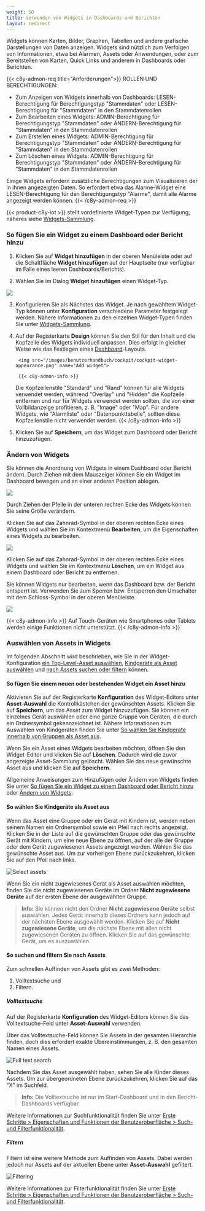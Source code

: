 ```yaml
---
weight: 50
title: Verwenden von Widgets in Dashboards und Berichten
layout: redirect
---
```


Widgets können Karten, Bilder, Graphen, Tabellen und andere grafische Darstellungen von Daten anzeigen. Widgets sind nützlich zum Verfolgen von Informationen, etwa bei Alarmen, Assets oder Anwendungen, oder zum Bereitstellen von Karten, Quick Links und anderem in Dashboards oder Berichten.

{{< c8y-admon-req title="Anforderungen">}}
ROLLEN UND BERECHTIGUNGEN:

- Zum Anzeigen von Widgets innerhalb von Dashboards: LESEN-Berechtigung für Berechtigungstyp "Stammdaten" oder LESEN-Berechtigung für "Stammdaten" in den Stammdatenrollen
- Zum Bearbeiten eines Widgets: ADMIN-Berechtigung für Berechtigungstyp "Stammdaten" oder ÄNDERN-Berechtigung für "Stammdaten" in den Stammdatenrollen
- Zum Erstellen eines Widgets: ADMIN-Berechtigung für Berechtigungstyp "Stammdaten" oder ÄNDERN-Berechtigung für "Stammdaten" in den Stammdatenrollen
- Zum Löschen eines Widgets: ADMIN-Berechtigung für Berechtigungstyp "Stammdaten" oder ÄNDERN-Berechtigung für "Stammdaten" in den Stammdatenrollen

Einige Widgets erfordern zusätzliche Berechtigungen zum Visualisieren der in ihnen angezeigten Daten. So erfordert etwa das Alarme-Widget eine LESEN-Berechtigung für den Berechtigungstyp "Alarme", damit alle Alarme angezeigt werden können.
{{< /c8y-admon-req >}}

{{< product-c8y-iot >}} stellt vordefinierte Widget-Typen zur Verfügung, näheres siehe [Widgets-Sammlung](#widgets-collection).

<a name="adding-widgets"></a>

### So fügen Sie ein Widget zu einem Dashboard oder Bericht hinzu

1. Klicken Sie auf **Widget hinzufügen** in der oberen Menüleiste oder auf die Schaltfläche **Widget hinzufügen** auf der Hauptseite (nur verfügbar im Falle eines leeren Dashboards/Berichts).

2. Wählen Sie im Dialog **Widget hinzufügen** einen Widget-Typ.

<img src="/images/benutzerhandbuch/cockpit/cockpit-widget-add.png" name="Add widget">

3. Konfigurieren Sie als Nächstes das Widget. Je nach gewähltem Widget-Typ können unter **Konfiguration** verschiedene Parameter festgelegt werden. Nähere Informationen zu den einzelnen Widget-Typen finden Sie unter [Widgets-Sammlung](#widgets-collection).

4. Auf der Registerkarte **Design** können Sie den Stil für den Inhalt und die Kopfzeile des Widgets individuell anpassen. Dies erfolgt in gleicher Weise wie das Festlegen eines [Dashboard](#creating-dashboards)-Layouts.

        <img src="/images/benutzerhandbuch/cockpit/cockpit-widget-appearance.png" name="Add widget">

        {{< c8y-admon-info >}}

    Die Kopfzeilenstile "Standard" und "Rand" können für alle Widgets verwendet werden, während "Overlay" und "Hidden" die Kopfzeile entfernen und nur für Widgets verwendet werden sollten, die von einer Vollbildanzeige profitieren, z. B. "Image" oder "Map". Für andere Widgets, wie "Alarmliste" oder "Datenpunkttabelle", sollten diese Kopfzeilenstile nicht verwendet werden.
    {{< /c8y-admon-info >}}

5.  Klicken Sie auf **Speichern**, um das Widget zum Dashboard oder Bericht hinzuzufügen.

<a name="modifying-widgets"></a>

### Ändern von Widgets

Sie können die Anordnung von Widgets in einem Dashboard oder Bericht ändern. Durch Ziehen mit dem Mauszeiger können Sie ein Widget im Dashboard bewegen und an einer anderen Position ablegen.

<img src="/images/benutzerhandbuch/cockpit/cockpit-dashboard-widgets.png" name="Arrange widgets"/>

Durch Ziehen der Pfeile in der unteren rechten Ecke des Widgets können Sie seine Größe verändern.

Klicken Sie auf das Zahnrad-Symbol in der oberen rechten Ecke eines Widgets und wählen Sie im Kontextmenü **Bearbeiten**, um die Eigenschaften eines Widgets zu bearbeiten.

<img src="/images/benutzerhandbuch/cockpit/cockpit-dashboard-widget-menu.png" name="Edit widget"/>

Klicken Sie auf das Zahnrad-Symbol in der oberen rechten Ecke eines Widgets und wählen Sie im Kontextmenü **Löschen**, um ein Widget aus einem Dashboard oder Bericht zu entfernen.

Sie können Widgets nur bearbeiten, wenn das Dashboard bzw. der Bericht entsperrt ist. Verwenden Sie zum Sperren bzw. Entsperren den Umschalter mit dem Schloss-Symbol in der oberen Menüleiste.

<img src="/images/benutzerhandbuch/cockpit/cockpit-dashboard-lock.png" name="Lock dashboard"/>

{{< c8y-admon-info >}}
Auf Touch-Geräten wie Smartphones oder Tablets werden einige Funktionen nicht unterstützt.
{{< /c8y-admon-info >}}

<a name="target-assets"></a>
### Auswählen von Assets in Widgets

Im folgenden Abschnitt wird beschrieben, wie Sie in der Widget-Konfiguration [ein Top-Level-Asset auswählen](#add-asset), [Kindgeräte als Asset auswählen](#asset-groups) und [nach Assets suchen oder filtern](#asset-search) können.

<a name="add-asset"></a>
#### So fügen Sie einem neuen oder bestehenden Widget ein Asset hinzu

Aktivieren Sie auf der Registerkarte **Konfiguration** des Widget-Editors unter **Asset-Auswahl** die Kontrollkästchen der gewünschten Assets. Klicken Sie auf **Speichern**, um das Asset zum Widget hinzuzufügen.
Sie können ein einzelnes Gerät auswählen oder eine ganze Gruppe von Geräten, die durch ein Ordnersymbol gekennzeichnet ist. Nähere Informationen zum Auswählen von Kindgeräten finden Sie unter [So wählen Sie Kindgeräte innerhalb von Gruppen als Asset aus](#asset-groups).

Wenn Sie ein Asset eines Widgets bearbeiten möchten, öffnen Sie den Widget-Editor und klicken Sie auf **Löschen**. Dadurch wird die zuvor angezeigte Asset-Sammlung gelöscht. Wählen Sie das neue gewünschte Asset aus und klicken Sie auf **Speichern**.  

Allgemeine Anweisungen zum Hinzufügen oder Ändern von Widgets finden Sie unter [So fügen Sie ein Widget zu einem Dashboard oder Bericht hinzu](#adding-widgets) oder [Ändern von Widgets](#modifying-widgets).

<a name="asset-groups"></a>
#### So wählen Sie Kindgeräte als Asset aus

Wenn das Asset eine Gruppe oder ein Gerät mit Kindern ist, werden neben seinem Namen ein Ordnersymbol sowie ein Pfeil nach rechts angezeigt. Klicken Sie in der Liste auf die gewünschten Gruppe oder das gewünschte Gerät mit Kindern, um eine neue Ebene zu öffnen, auf der alle der Gruppe oder dem Gerät zugewiesenen Assets angezeigt werden. Wählen Sie das gewünschte Asset aus. Um zur vorherigen Ebene zurückzukehren, klicken Sie auf den Pfeil nach links.

![Select assets](/images/benutzerhandbuch/cockpit/cockpit-asset-selection.png)

Wenn Sie ein nicht zugewiesenes Gerät als Asset auswählen möchten, finden Sie die nicht zugewiesenen Geräte im Ordner **Nicht zugewiesene Geräte** auf der ersten Ebene der ausgewählten Gruppe.

>**Info:** Sie können nicht den Ordner **Nicht zugewiesene Geräte** selbst auswählen. Jedes Gerät innerhalb dieses Ordners kann jedoch auf der nächsten Ebene ausgewählt werden. Klicken Sie auf **Nicht zugewiesene Geräte**, um die nächste Ebene mit allen nicht zugewiesenen Geräten zu öffnen. Klicken Sie auf das gewünschte Gerät, um es auszuwählen.


<a name="asset-search"></a>
#### So suchen und filtern Sie nach Assets

Zum schnellen Auffinden von Assets gibt es zwei Methoden:

1. Volltextsuche und
2. Filtern.

<a name="general-search"></a>
##### Volltextsuche

Auf der Registerkarte **Konfiguration** des Widget-Editors können Sie das Volltextsuche-Feld unter **Asset-Auswahl** verwenden.

Über das Volltextsuche-Feld können Sie Assets in der gesamten Hierarchie finden, doch dies erfordert exakte Übereinstimmungen, z. B. den gesamten Namen eines Assets.

![Full text search](/images/benutzerhandbuch/cockpit/cockpit-asset-global-search.png)

Nachdem Sie das Asset ausgewählt haben, sehen Sie alle Kinder dieses Assets. Um zur übergeordneten Ebene zurückzukehren, klicken Sie auf das "X" im Suchfeld.

> **Info:** Die Volltextsuche ist nur im Start-Dashboard und in den Bericht-Dashboards verfügbar.

Weitere Informationen zur Suchfunktionalität finden Sie unter [Erste Schritte > Eigenschaften und Funktionen der Benutzeroberfläche > Such- und Filterfunktionalität](/benutzerhandbuch/getting-started-de/#searching-and-filtering).

<a name="column-filter-asset"></a>
##### Filtern

Filtern ist eine weitere Methode zum Auffinden von Assets. Dabei werden jedoch nur Assets auf der aktuellen Ebene unter **Asset-Auswahl** gefiltert.

![Filtering](/images/benutzerhandbuch/cockpit/cockpit-asset-column-filter.png)

Weitere Informationen zur Filterfunktionalität finden Sie unter [Erste Schritte > Eigenschaften und Funktionen der Benutzeroberfläche > Such- und Filterfunktionalität](/benutzerhandbuch/getting-started-de/#searching-and-filtering).

